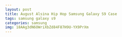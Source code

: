 ```yaml
---
layout: post
title: August Alsina Hip Hop Samsung Galaxy S9 Case
tags: samsung galaxy s9
categories: samsung
img: 18AAg3dN6OWriXbZd84F87H9U-YX9PrXm
---
```


